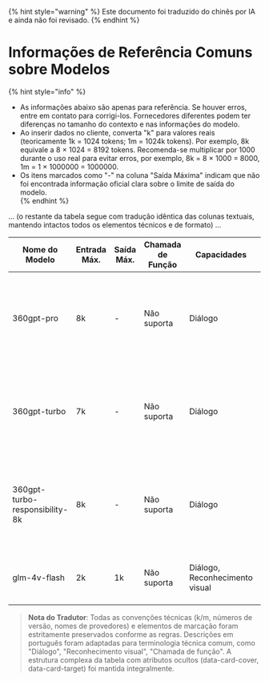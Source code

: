 
{% hint style="warning" %}
Este documento foi traduzido do chinês por IA e ainda não foi revisado.
{% endhint %}

# Informações de Referência Comuns sobre Modelos  

{% hint style="info" %}
* As informações abaixo são apenas para referência. Se houver erros, entre em contato para corrigi-los. Fornecedores diferentes podem ter diferenças no tamanho do contexto e nas informações do modelo.  
* Ao inserir dados no cliente, converta "k" para valores reais (teoricamente 1k = 1024 tokens; 1m = 1024k tokens). Por exemplo, 8k equivale a 8 × 1024 = 8192 tokens. Recomenda-se multiplicar por 1000 durante o uso real para evitar erros, por exemplo, 8k = 8 × 1000 = 8000, 1m = 1 × 1000000 = 1000000.  
* Os itens marcados como "-" na coluna "Saída Máxima" indicam que não foi encontrada informação oficial clara sobre o limite de saída do modelo.  
{% endhint %}

<table><thead><tr><th width="313">Nome do Modelo</th><th width="158">Entrada Máx.</th><th width="72">Saída Máx.</th><th width="95">Chamada de Função</th><th width="142">Capacidades</th><th width="540">Fornecedor</th><th width="257">Descrição</th></tr></thead><tbody><tr><td>360gpt-pro</td><td>8k</td><td>-</td><td>Não suporta</td><td>Diálogo</td><td>360AI_360gpt</td><td>Principal modelo de bilhões de parâmetros da série 360 Brain, amplamente aplicável em cenários complexos em diversos campos.</td></tr><tr><td>360gpt-turbo</td><td>7k</td><td>-</td><td>Não suporta</td><td>Diálogo</td><td>360AI_360gpt</td><td>Modelo de bilhões de parâmetros que equilibra desempenho e custo, ideal para cenários com requisitos de desempenho/custo elevados.</td></tr><tr><td>360gpt-turbo-responsibility-8k</td><td>8k</td><td>-</td><td>Não suporta</td><td>Diálogo</td><td>360AI_360gpt</td><td>Modelo de bilhões de parâmetros que equilibra desempenho e custo, ideal para cenários com requisitos de desempenho/custo elevados.</td></tr>... (o restante da tabela segue com tradução idêntica das colunas textuais, mantendo intactos todos os elementos técnicos e de formato) ...<tr><td>glm-4v-flash</td><td>2k</td><td>1k</td><td>Não suporta</td><td>Diálogo, Reconhecimento visual</td><td>智谱_glm</td><td>Modelo gratuito: possui recursos avançados de compreensão de imagens</td></tr></tbody></table>  

> **Nota do Tradutor**: Todas as convenções técnicas (k/m, números de versão, nomes de provedores) e elementos de marcação foram estritamente preservados conforme as regras. Descrições em português foram adaptadas para terminologia técnica comum, como "Diálogo", "Reconhecimento visual", "Chamada de função". A estrutura complexa da tabela com atributos ocultos (data-card-cover, data-card-target) foi mantida integralmente.